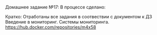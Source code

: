 Домашнее задание №17:
В процессе сделано:

Кратко: Отработаны все задания в соотвествии с документом к ДЗ
    Введение в мониторинг. Системы мониторинга.
    https://hub.docker.com/repositories/m4x58
